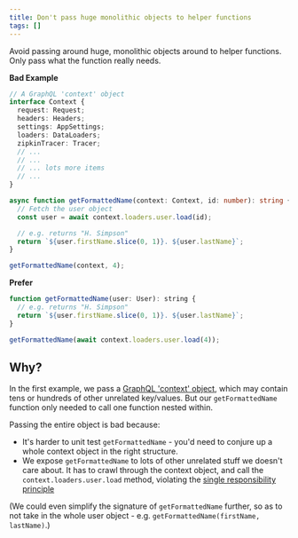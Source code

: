 ```yaml
---
title: Don't pass huge monolithic objects to helper functions
tags: []
---
```


Avoid passing around huge, monolithic objects around to helper functions. Only
pass what the function really needs.

**Bad Example**

```typescript
// A GraphQL 'context' object
interface Context {
  request: Request;
  headers: Headers;
  settings: AppSettings;
  loaders: DataLoaders;
  zipkinTracer: Tracer;
  // ...
  // ...
  // ... lots more items
  // ...
}

async function getFormattedName(context: Context, id: number): string {
  // Fetch the user object
  const user = await context.loaders.user.load(id);

  // e.g. returns "H. Simpson"
  return `${user.firstName.slice(0, 1)}. ${user.lastName}`;
}

getFormattedName(context, 4);
```

**Prefer**

```js
function getFormattedName(user: User): string {
  // e.g. returns "H. Simpson"
  return `${user.firstName.slice(0, 1)}. ${user.lastName}`;
}

getFormattedName(await context.loaders.user.load(4));
```

## Why?

In the first example, we pass a [GraphQL 'context' object][context], which may
contain tens or hundreds of other unrelated key/values. But our
`getFormattedName` function only needed to call one function nested within.

[context]: https://graphql.org/learn/execution/#root-fields-resolvers

Passing the entire object is bad because:

- It's harder to unit test `getFormattedName` - you'd need to conjure up a whole
  context object in the right structure.
- We expose `getFormattedName` to lots of other unrelated stuff we doesn't care
  about. It has to crawl through the context object, and call the
  `context.loaders.user.load` method, violating the [single responsibility
  principle](https://www.google.com/search?q=function+single+responsibility+principle)

(We could even simplify the signature of `getFormattedName` further, so as to not
take in the whole user object - e.g. `getFormattedName(firstName, lastName)`.)
